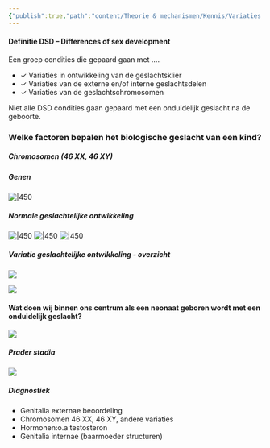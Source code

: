 ```yaml
---
{"publish":true,"path":"content/Theorie & mechanismen/Kennis/Variaties in de geslachtelijke ontwikkeling.md","permalink":"/content/theorie-and-mechanismen/kennis/variaties-in-de-geslachtelijke-ontwikkeling/"}
---
```


#### Definitie DSD – Differences of sex development
Een groep condities die gepaard gaan met …. 

- ✓ Variaties in ontwikkeling van de geslachtsklier 
- ✓ Variaties van de externe en/of interne geslachtsdelen 
- ✓ Variaties van de geslachtschromosomen

Niet alle DSD condities gaan gepaard met een onduidelijk geslacht na de geboorte.

### Welke factoren bepalen het biologische geslacht van een kind?
##### Chromosomen (46 XX, 46 XY)
##### Genen

![|450](https://i.imgur.com/Z6bpR5n.png)
##### Normale geslachtelijke ontwikkeling
![|450](https://i.imgur.com/kpdMVDB.png)
![|450](https://i.imgur.com/rHxaKAk.png)
![|450](https://i.imgur.com/ZBWz3hP.png)



##### Variatie geslachtelijke ontwikkeling - overzicht

![](https://i.imgur.com/BcudgKT.png)

![](https://i.imgur.com/pRk4jXN.png)
#### Wat doen wij binnen ons centrum als een neonaat geboren wordt met een onduidelijk geslacht?
![](https://i.imgur.com/3PQ4oBI.png)

##### Prader stadia
![](https://i.imgur.com/I6eS8NA.png)
##### Diagnostiek
- Genitalia externae beoordeling
- Chromosomen 46 XX, 46 XY, andere variaties
- Hormonen:o.a testosteron
- Genitalia internae (baarmoeder structuren)
